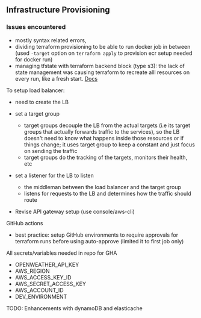 ## Infrastructure Provisioning

### Issues encountered
- mostly syntax related errors,
- dividing terraform provisioning to be able to run docker job in between (used `-target` option on `terraform apply` to provision ecr setup needed for docker run)
- managing tfstate with terraform backend block (type s3): the lack of state management was causing terraform to recreate alll resources on every run, like a fresh start. [Docs](https://developer.hashicorp.com/terraform/language/terraform#terraform-backend)

To setup load balancer:
- need to create the LB
- set a target group 
    - target groups decouple the LB from the actual targets (i.e its target groups that actually forwards traffic to the services), so the LB doesn't need to know what happens inside those resources or if things change; it uses target group to keep a constant and just focus on sending the traffic
    - target groups do the tracking of the targets, monitors their health, etc
- set a listener for the LB to listen 
    - the middleman between the load balancer and the target group
    - listens for requests to the LB and determines how the traffic should route

- Revise API gateway setup (use console/aws-cli)

GitHub actions
- best practice: setup GitHub environments to require approvals for terraform runs before using auto-approve (limited it to first job only)


All secrets/variables needed in repo for GHA

- OPENWEATHER_API_KEY
- AWS_REGION
- AWS_ACCESS_KEY_ID
- AWS_SECRET_ACCESS_KEY
- AWS_ACCOUNT_ID
- DEV_ENVIRONMENT

TODO: Enhancements with dynamoDB and elasticache